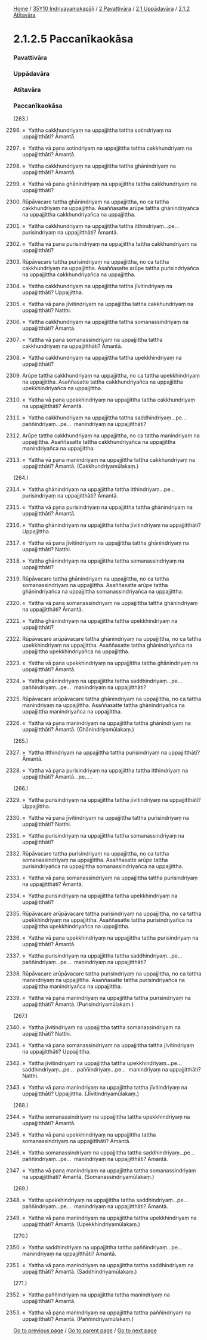 
[Home](/) / [35Y10 Indriyayamakapāḷi](/tipitaka/35Y10.md) / [2 Pavattivāra](/tipitaka/35Y10/2.md) / [2.1 Uppādavāra](/tipitaka/35Y10/2/2.1.md) / [2.1.2 Atītavāra](/tipitaka/35Y10/2/2.1/2.1.2.md)

# 2.1.2.5 Paccanīkaokāsa

### Pavattivāra

### Uppādavāra

### Atītavāra

### Paccanīkaokāsa

(263.)

2296. »  Yattha cakkhundriyaṃ na uppajjittha tattha sotindriyaṃ na uppajjitthāti? Āmantā.

2297. «  Yattha vā pana sotindriyaṃ na uppajjittha tattha cakkhundriyaṃ na uppajjitthāti? Āmantā.

2298. »  Yattha cakkhundriyaṃ na uppajjittha tattha ghānindriyaṃ na uppajjitthāti? Āmantā.

2299. «  Yattha vā pana ghānindriyaṃ na uppajjittha tattha cakkhundriyaṃ na uppajjitthāti?

2300. Rūpāvacare tattha ghānindriyaṃ na uppajjittha, no ca tattha cakkhundriyaṃ na uppajjittha. Asaññasatte arūpe tattha ghānindriyañca na uppajjittha cakkhundriyañca na uppajjittha.

2301. »  Yattha cakkhundriyaṃ na uppajjittha tattha itthindriyaṃ…pe…  purisindriyaṃ na uppajjitthāti? Āmantā.

2302. «  Yattha vā pana purisindriyaṃ na uppajjittha tattha cakkhundriyaṃ na uppajjitthāti?

2303. Rūpāvacare tattha purisindriyaṃ na uppajjittha, no ca tattha cakkhundriyaṃ na uppajjittha. Asaññasatte arūpe tattha purisindriyañca na uppajjittha cakkhundriyañca na uppajjittha.

2304. »  Yattha cakkhundriyaṃ na uppajjittha tattha jīvitindriyaṃ na uppajjitthāti? Uppajjittha.

2305. «  Yattha vā pana jīvitindriyaṃ na uppajjittha tattha cakkhundriyaṃ na uppajjitthāti? Natthi.

2306. »  Yattha cakkhundriyaṃ na uppajjittha tattha somanassindriyaṃ na uppajjitthāti? Āmantā.

2307. «  Yattha vā pana somanassindriyaṃ na uppajjittha tattha cakkhundriyaṃ na uppajjitthāti? Āmantā.

2308. »  Yattha cakkhundriyaṃ na uppajjittha tattha upekkhindriyaṃ na uppajjitthāti?

2309. Arūpe tattha cakkhundriyaṃ na uppajjittha, no ca tattha upekkhindriyaṃ na uppajjittha. Asaññasatte tattha cakkhundriyañca na uppajjittha upekkhindriyañca na uppajjittha.

2310. «  Yattha vā pana upekkhindriyaṃ na uppajjittha tattha cakkhundriyaṃ na uppajjitthāti? Āmantā.

2311. »  Yattha cakkhundriyaṃ na uppajjittha tattha saddhindriyaṃ…pe…  paññindriyaṃ…pe…  manindriyaṃ na uppajjitthāti?

2312. Arūpe tattha cakkhundriyaṃ na uppajjittha, no ca tattha manindriyaṃ na uppajjittha. Asaññasatte tattha cakkhundriyañca na uppajjittha manindriyañca na uppajjittha.

2313. «  Yattha vā pana manindriyaṃ na uppajjittha tattha cakkhundriyaṃ na uppajjitthāti? Āmantā. (Cakkhundriyamūlakaṃ.)

(264.)

2314. »  Yattha ghānindriyaṃ na uppajjittha tattha itthindriyaṃ…pe…  purisindriyaṃ na uppajjitthāti? Āmantā.

2315. «  Yattha vā pana purisindriyaṃ na uppajjittha tattha ghānindriyaṃ na uppajjitthāti? Āmantā.

2316. »  Yattha ghānindriyaṃ na uppajjittha tattha jīvitindriyaṃ na uppajjitthāti? Uppajjittha.

2317. «  Yattha vā pana jīvitindriyaṃ na uppajjittha tattha ghānindriyaṃ na uppajjitthāti? Natthi.

2318. »  Yattha ghānindriyaṃ na uppajjittha tattha somanassindriyaṃ na uppajjitthāti?

2319. Rūpāvacare tattha ghānindriyaṃ na uppajjittha, no ca tattha somanassindriyaṃ na uppajjittha. Asaññasatte arūpe tattha ghānindriyañca na uppajjittha somanassindriyañca na uppajjittha.

2320. «  Yattha vā pana somanassindriyaṃ na uppajjittha tattha ghānindriyaṃ na uppajjitthāti? Āmantā.

2321. »  Yattha ghānindriyaṃ na uppajjittha tattha upekkhindriyaṃ na uppajjitthāti?

2322. Rūpāvacare arūpāvacare tattha ghānindriyaṃ na uppajjittha, no ca tattha upekkhindriyaṃ na uppajjittha. Asaññasatte tattha ghānindriyañca na uppajjittha upekkhindriyañca na uppajjittha.

2323. «  Yattha vā pana upekkhindriyaṃ na uppajjittha tattha ghānindriyaṃ na uppajjitthāti? Āmantā.

2324. »  Yattha ghānindriyaṃ na uppajjittha tattha saddhindriyaṃ…pe…  paññindriyaṃ…pe…  manindriyaṃ na uppajjitthāti?

2325. Rūpāvacare arūpāvacare tattha ghānindriyaṃ na uppajjittha, no ca tattha manindriyaṃ na uppajjittha. Asaññasatte tattha ghānindriyañca na uppajjittha manindriyañca na uppajjittha.

2326. «  Yattha vā pana manindriyaṃ na uppajjittha tattha ghānindriyaṃ na uppajjitthāti? Āmantā. (Ghānindriyamūlakaṃ.)

(265.)

2327. »  Yattha itthindriyaṃ na uppajjittha tattha purisindriyaṃ na uppajjitthāti? Āmantā.

2328. «  Yattha vā pana purisindriyaṃ na uppajjittha tattha itthindriyaṃ na uppajjitthāti? Āmantā…pe… .

(266.)

2329. »  Yattha purisindriyaṃ na uppajjittha tattha jīvitindriyaṃ na uppajjitthāti? Uppajjittha.

2330. «  Yattha vā pana jīvitindriyaṃ na uppajjittha tattha purisindriyaṃ na uppajjitthāti? Natthi.

2331. »  Yattha purisindriyaṃ na uppajjittha tattha somanassindriyaṃ na uppajjitthāti?

2332. Rūpāvacare tattha purisindriyaṃ na uppajjittha, no ca tattha somanassindriyaṃ na uppajjittha. Asaññasatte arūpe tattha purisindriyañca na uppajjittha somanassindriyañca na uppajjittha.

2333. «  Yattha vā pana somanassindriyaṃ na uppajjittha tattha purisindriyaṃ na uppajjitthāti? Āmantā.

2334. »  Yattha purisindriyaṃ na uppajjittha tattha upekkhindriyaṃ na uppajjitthāti?

2335. Rūpāvacare arūpāvacare tattha purisindriyaṃ na uppajjittha, no ca tattha upekkhindriyaṃ na uppajjittha. Asaññasatte tattha purisindriyañca na uppajjittha upekkhindriyañca na uppajjittha.

2336. «  Yattha vā pana upekkhindriyaṃ na uppajjittha tattha purisindriyaṃ na uppajjitthāti? Āmantā.

2337. »  Yattha purisindriyaṃ na uppajjittha tattha saddhindriyaṃ…pe…  paññindriyaṃ…pe…  manindriyaṃ na uppajjitthāti?

2338. Rūpāvacare arūpāvacare tattha purisindriyaṃ na uppajjittha, no ca tattha manindriyaṃ na uppajjittha. Asaññasatte tattha purisindriyañca na uppajjittha manindriyañca na uppajjittha.

2339. «  Yattha vā pana manindriyaṃ na uppajjittha tattha purisindriyaṃ na uppajjitthāti? Āmantā. (Purisindriyamūlakaṃ.)

(267.)

2340. »  Yattha jīvitindriyaṃ na uppajjittha tattha somanassindriyaṃ na uppajjitthāti? Natthi.

2341. «  Yattha vā pana somanassindriyaṃ na uppajjittha tattha jīvitindriyaṃ na uppajjitthāti? Uppajjittha.

2342. »  Yattha jīvitindriyaṃ na uppajjittha tattha upekkhindriyaṃ…pe…  saddhindriyaṃ…pe…  paññindriyaṃ…pe…  manindriyaṃ na uppajjitthāti? Natthi.

2343. «  Yattha vā pana manindriyaṃ na uppajjittha tattha jīvitindriyaṃ na uppajjitthāti? Uppajjittha. (Jīvitindriyamūlakaṃ.)

(268.)

2344. »  Yattha somanassindriyaṃ na uppajjittha tattha upekkhindriyaṃ na uppajjitthāti? Āmantā.

2345. «  Yattha vā pana upekkhindriyaṃ na uppajjittha tattha somanassindriyaṃ na uppajjitthāti? Āmantā.

2346. »  Yattha somanassindriyaṃ na uppajjittha tattha saddhindriyaṃ…pe…  paññindriyaṃ…pe…  manindriyaṃ na uppajjitthāti? Āmantā.

2347. «  Yattha vā pana manindriyaṃ na uppajjittha tattha somanassindriyaṃ na uppajjitthāti? Āmantā. (Somanassindriyamūlakaṃ.)

(269.)

2348. »  Yattha upekkhindriyaṃ na uppajjittha tattha saddhindriyaṃ…pe…  paññindriyaṃ…pe…  manindriyaṃ na uppajjitthāti? Āmantā.

2349. «  Yattha vā pana manindriyaṃ na uppajjittha tattha upekkhindriyaṃ na uppajjitthāti? Āmantā. (Upekkhindriyamūlakaṃ.)

(270.)

2350. »  Yattha saddhindriyaṃ na uppajjittha tattha paññindriyaṃ…pe…  manindriyaṃ na uppajjitthāti? Āmantā.

2351. «  Yattha vā pana manindriyaṃ na uppajjittha tattha saddhindriyaṃ na uppajjitthāti? Āmantā. (Saddhindriyamūlakaṃ.)

(271.)

2352. »  Yattha paññindriyaṃ na uppajjittha tattha manindriyaṃ na uppajjitthāti? Āmantā.

2353. «  Yattha vā pana manindriyaṃ na uppajjittha tattha paññindriyaṃ na uppajjitthāti? Āmantā. (Paññindriyamūlakaṃ.)

[Go to previous page](/tipitaka/35Y10/2/2.1/2.1.2/2.1.2.4.md) / [Go to parent page](/tipitaka/35Y10/2/2.1/2.1.2.md) / [Go to next page](/tipitaka/35Y10/2/2.1/2.1.2/2.1.2.6.md)


